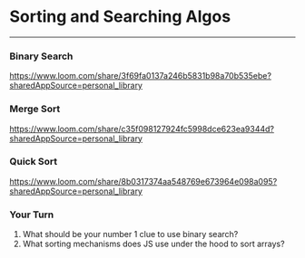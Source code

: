 # Sorting and Searching Algos

---

### Binary Search

https://www.loom.com/share/3f69fa0137a246b5831b98a70b535ebe?sharedAppSource=personal_library

### Merge Sort

https://www.loom.com/share/c35f098127924fc5998dce623ea9344d?sharedAppSource=personal_library

### Quick Sort

https://www.loom.com/share/8b0317374aa548769e673964e098a095?sharedAppSource=personal_library

### Your Turn

1. What should be your number 1 clue to use binary search?
2. What sorting mechanisms does JS use under the hood to sort arrays?
